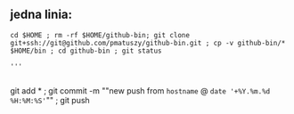 
## jedna linia: 
```
cd $HOME ; rm -rf $HOME/github-bin; git clone git+ssh://git@github.com/pmatuszy/github-bin.git ; cp -v github-bin/* $HOME/bin ; cd github-bin ; git status 

'''


```
git add * ; git commit -m \""new push from `hostname` @ `date '+%Y.%m.%d %H:%M:%S'`"\" ; git push
```

